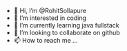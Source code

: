 - 👋 Hi, I’m @RohitSollapure
- 👀 I’m interested in coding
- 🌱 I’m currently learning java fullstack 
- 💞️ I’m looking to collaborate on github
- 📫 How to reach me ...

<!---
RohitSollapure/RohitSollapure is a ✨ special ✨ repository because its `README.md` (this file) appears on your GitHub profile.
You can click the Preview link to take a look at your changes.
--->
